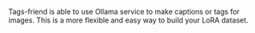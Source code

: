 Tags-friend is able to use Ollama service to make captions or tags for images. This is a more flexible and easy way to build your LoRA dataset.

